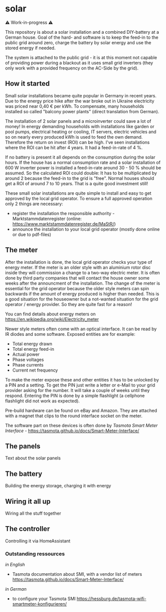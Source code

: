 # solar

:warning: Work-in-progress :warning:

This repository is about a solar installation and a combined DIY-battery at a German house. Goal of the hard- and software is to keep the feed-in to the public grid around zero, charge the battery by solar energy and use the stored energy if needed. 

The system is attached to the public grid - it is at this moment not capable of providing power during a blackout as it uses small grid inverters (they only work with a provided frequency on the AC-Side by the grid). 

## How it started ##

Small solar installations became quite popular in Germany in recent years. Due to the energy price hike after the war broke out in Ukraine electricity was priced near 0,40 € per kWh. To compensate, many households installed so called "balcony power plants" (direct translation from German). 

The installation of 2 solar panels and a microinverter could save a lot of money! In energy demanding households with installations like garden or pool pumps, electrical heating or cooling, IT servers, electric vehicles and so on nearly every produced kWh is used to feed the own demand. Therefore the return on invest (ROI) can be high. I've seen installations where the ROI can be hit after 4 years. It had a feed-in-rate of 4 %. 

If no battery is present it all depends on the consumption during the solar hours. If the house has a normal consumption rate and a solar installation of 600 W inverter power is installed a feed-in-rate around 30 - 50 % should be assumed. So the calculated ROI could double: It has to be multiplicated by around 2 because the feed-in to the grid is "free". Normal houses should get a ROI of around 7 to 10 years. That is a quite good investment still!

These small solar installations are quite simple to install and easy to get approved by the local grid operator. To ensure a full approved operation only 2 things are necessary:
  
- register the installation the responsible authority - Marktstammdatenregister (online: https://www.marktstammdatenregister.de/MaStR/)
- announce the installation to your local grid operator  (mostly done online or due to pdf-files)

## The meter ##

After the installation is done, the local grid operator checks your type of energy meter. If the meter is an older style with an aluminium rotor disc inside they will commission a change to a two-way electric meter. It is often done by third party companies that will contact the house owner some weeks after the announcment of the installation. The change of the meter is essential for the grid operator because the older style meters can spin backwards if the amount of energy produced is higher than needed. This is a good situation for the houseowner but a not-wanted situation for the grid operator / energy provider. 
So they are quite fast for a reason!

You can find details about energy meters on https://en.wikipedia.org/wiki/Electricity_meter

Newer style meters often come with an optical interface. It can be read by IR diodes and some software. Exposed entities are for example:

- Total energy drawn
- Total energy feed-in
- Actual power
- Phase voltages
- Phase currents
- Current net frequency

To make the meter expose these and other entities it has to be unlocked by a PIN and a setting. To get the PIN just write a letter or e-Mail to your grid provider asking for the number. It will take a couple of weeks until they respond. Entering the PIN is done by a simple flashlight (a cellphone flashlight did not work as expected). 

Pre-build hardware can be found on eBay and Amazon. They are attached with a magnet that clips to the round interface socket on the meter. 

The software part on these devices is often done by *Tasmota Smart Meter Interface* - https://tasmota.github.io/docs/Smart-Meter-Interface/


## The panels ##

Text about the solar panels

## The battery ##

Building the energy storage, charging it with energy

## Wiring it all up ##

Wiring all the stuff together

## The controller ##

Controlling it via HomeAssistant



### Outstanding ressources ###

*in English*

- Tasmota documentation about SMI, with a vendor list of meters https://tasmota.github.io/docs/Smart-Meter-Interface/

*in German*

- to configure your Tasmota SMI https://hessburg.de/tasmota-wifi-smartmeter-konfigurieren/
